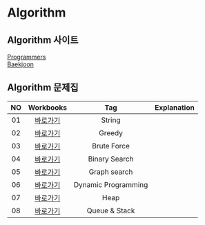 # Algorithm

## Algorithm 사이트
[Programmers](https://programmers.co.kr/learn/challenges) <br/>
[Baekjoon](https://www.acmicpc.net/) <br/>

## Algorithm 문제집
|<center>NO|<center>Workbooks|<center>Tag|<center>Explanation|
|:---:|:---:|:---:|:---:|
|01|[<center>바로가기](https://github.com/yyoooona/Coding-Test-Study/tree/main/String)|String||
|02|[<center>바로가기](https://github.com/yyoooona/Coding-Test-Study/tree/main/Greedy)|Greedy||
|03|[<center>바로가기](https://github.com/yyoooona/Coding-Test-Study/tree/main/Brute%20Force)|Brute Force||
|04|[<center>바로가기](https://github.com/yyoooona/Coding-Test-Study/tree/main/Binary%20Search)|Binary Search||
|05|[<center>바로가기](https://github.com/yyoooona/Coding-Test-Study/tree/main/Graph%20Search)|Graph search||
|06|[<center>바로가기](https://github.com/yyoooona/Coding-Test-Study/tree/main/Dynamic%20Programming)|Dynamic Programming||
|07|[<center>바로가기](https://github.com/yyoooona/Coding-Test-Study/tree/main/Heap)|Heap||
|08|[<center>바로가기](https://github.com/yyoooona/Coding-Test-Study/tree/main/Queue%20&%20Stack)|Queue & Stack||
